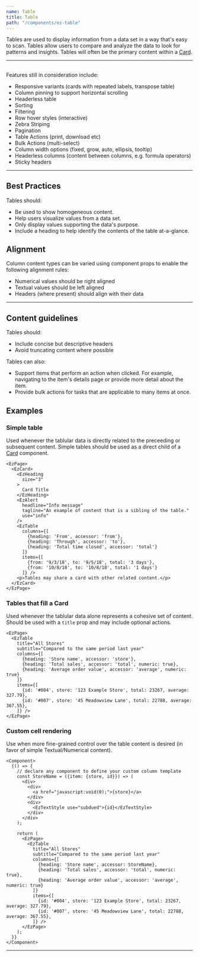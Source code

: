 ```yaml
---
name: Table
title: Table
path: "/components/ez-table"
---
```


Tables are used to display information from a data set in a way that's easy to scan. Tables allow users to compare and analyze the data to look for patterns and insights. Tables will often be the primary content within a [Card](/components/ez-card).

---

<EzAlert
  headline="This component is under development"
  tagline="There will likely be breaking changes to the API. Proceeed with caution."
  use="warning"
/>

##

Features still in consideration include:

* Responsive variants (cards with repeated labels, transpose table)
* Column pinning to support horizontal scrolling
* Headerless table
* Sorting
* Filtering
* Row hover styles (interactive)
* Zebra Striping
* Pagination
* Table Actions (print, download etc)
* Bulk Actions (multi-select)
* Column width options (fixed, grow, auto, ellipsis, tooltip)
* Headerless columns (content between columns, e.g. formula operators)
* Sticky headers

---

## Best Practices

Tables should:

* Be used to show homogeneous content.
* Help users visualize values from a data set.
* Only display values supporting the data's purpose.
* Include a heading to help identify the contents of the table at-a-glance.

## Alignment

Column content types can be varied using component props to enable the following alignment rules:

* Numerical values should be right aligned
* Textual values should be left aligned
* Headers (where present) should align with their data

---

## Content guidelines

Tables should:

* Include concise but descriptive headers
* Avoid truncating content where possible

Tables can also:
* Support items that perform an action when clicked. For example, navigating to the item's details page or provide more detail about the item.
* Provide bulk actions for tasks that are applicable to many items at once.


## Examples

### Simple table

Used whenever the tablular data is directly related to the preceeding or subsequent content. Simple tables should be used as a direct child of a [Card](/components/ez-card) component.

```jsx-wide
<EzPage>
  <EzCard>
    <EzHeading
      size="3" 
    >
      Card Title
    </EzHeading>
    <EzAlert
      headline="Info message"
      tagline="An example of content that is a sibling of the table."
      use="info"
    />
    <EzTable
      columns={[
        {heading: 'From', accessor: 'from'},
        {heading: 'Through', accessor: 'to'},
        {heading: 'Total time closed', accessor: 'total'}
      ]}
      items={[
        {from: '9/3/18', to: '9/5/18', total: '3 days'},
        {from: '10/8/18', to: '10/8/18', total: '1 days'}
      ]} />
    <p>Tables may share a card with other related content.</p>
  </EzCard>
</EzPage>
```

### Tables that fill a Card

Used whenever the tablular data alone represents a cohesive set of content. Should be used with a `title` prop and may include optional actions.

```jsx-wide
<EzPage>
  <EzTable
    title="All Stores"
    subtitle="Compared to the same period last year"
    columns={[
      {heading: 'Store name', accessor: 'store'},
      {heading: 'Total sales', accessor: 'total', numeric: true},
      {heading: 'Average order value', accessor: 'average', numeric: true}
    ]}
    items={[
      {id: '#004', store: '123 Example Store', total: 23267, average: 327.79},
      {id: '#007', store: '45 Meadowview Lane', total: 22788, average: 367.55},
    ]} />
</EzPage>
```

### Custom cell rendering

Use when more fine-grained control over the table content is desired (in favor of simple Textual/Numerical content).

```jsx-wide
<Component>
  {() => {
    // declare any component to define your custom column template
    const StoreName = ({item: {store, id}}) => (
      <div>
        <div>
          <a href="javascript:void(0);">{store}</a>
        </div>
        <div>
          <EzTextStyle use="subdued">{id}</EzTextStyle>
        </div>
      </div>
    );

    return (
      <EzPage>
        <EzTable
          title="All Stores"
          subtitle="Compared to the same period last year"
          columns={[
            {heading: 'Store name', accessor: StoreName},
            {heading: 'Total sales', accessor: 'total', numeric: true},
            {heading: 'Average order value', accessor: 'average', numeric: true}
          ]}
          items={[
            {id: '#004', store: '123 Example Store', total: 23267, average: 327.79},
            {id: '#007', store: '45 Meadowview Lane', total: 22788, average: 367.55},
          ]} />
      </EzPage>
    );
  }}
</Component>
```

---
